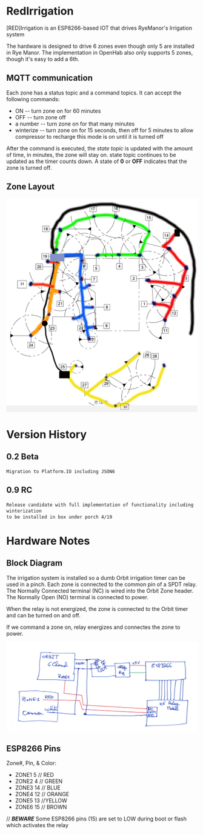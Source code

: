 # RedIrrigation

[RED]Irrigation is an ESP8266-based IOT that drives RyeManor's Irrigation system

The hardware is designed to drive 6 zones even though only 5 are installed in Rye Manor. The implementation in OpenHab also only supports 5 zones, though it's easy to add a 6th.

## MQTT communication
Each zone has a status topic and a command topics. It can accept the following commands:
- ON -- turn zone on for 60 minutes
- OFF -- turn zone off
- a number -- turn zone on for that many minutes
- winterize -- turn zone on for 15 seconds, then off for 5 minutes to allow compressor to recharge
    this mode is on until it is turned off

After the command is executed, the _state topic_ is updated with the amount of time, in minutes, the zone will stay on.
state topic continues to be updated as the timer counts down. 
A state of **0** or **OFF** indicates that the zone is turned off.

## Zone Layout
![](./media/lawn.jpg)




# Version History

## 0.2 Beta
    Migration to Platform.IO including JSON6

## 0.9 RC
    Release candidate with full implementation of functionality including winterization
    to be installed in box under porch 4/19

# Hardware Notes

## Block Diagram

The irrigation system is installed so a dumb Orbit irrigation timer can be used in a pinch. Each zone is connected to the common pin of a SPDT relay. The Normally Connected terminal (NC) is wired into the Orbit Zone header. The Normally Open (NO) terminal is connected to power.

When the relay is not energized, the zone is connected to the Orbit timer and can be turned on and off.

If we command a zone on, relay energizes and connectes the zone to power.


![](./media/schematics.jpg)

## ESP8266 Pins

 Zone#, Pin, & Color:
-  ZONE1 5  // RED
-  ZONE2 4  // GREEN
-  ZONE3 14 // BLUE
-  ZONE4 12 // ORANGE
-  ZONE5 13 //YELLOW
-  ZONE6 15 // BROWN


// ***BEWARE*** Some ESP8266 pins (15) are set to LOW during boot or flash which activates the relay
